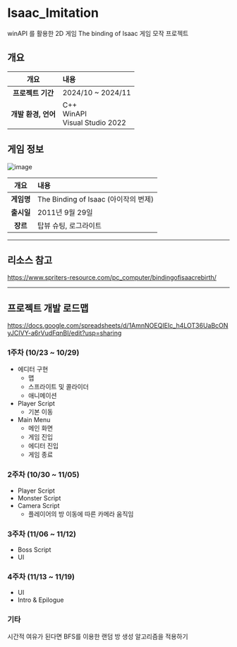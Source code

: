 # Isaac_Imitation
winAPI 를 활용한 2D 게임 The binding of Isaac 게임 모작 프로젝트

## 개요
| 개요 | 내용 |
|:--------:|:--------|
| **프로젝트 기간** | 2024/10 ~ 2024/11 |
| **개발 환경, 언어** | C++ </br> WinAPI </br> Visual Studio 2022|

## 게임 정보
![image](https://github.com/user-attachments/assets/548b3589-6f24-47ec-9706-9487e55fcf90)

| 개요 | 내용 |
|:--------:|:--------|
| **게임명** | The Binding of Isaac (아이작의 번제) |
| **출시일** | 2011년 9월 29일 |
| **장르** | 탑뷰 슈팅, 로그라이트 |
---
## 리소스 참고
https://www.spriters-resource.com/pc_computer/bindingofisaacrebirth/

---
## 프로젝트 개발 로드맵
https://docs.google.com/spreadsheets/d/1AmnNOEQIEIc_h4LOT36UaBcONyJCIVY-a6rVudFqnBI/edit?usp=sharing

### 1주차 (10/23 ~ 10/29)
- 에디터 구현
  - 맵
  - 스프라이트 및 콜라이더
  - 애니메이션
- Player Script
  - 기본 이동
- Main Menu
  - 메인 화면
  - 게임 진입
  - 에디터 진입
  - 게임 종료
    
### 2주차 (10/30 ~ 11/05)
- Player Script
- Monster Script
- Camera Script
  - 플레이어의 방 이동에 따른 카메라 움직임

### 3주차 (11/06 ~ 11/12)
- Boss Script
- UI

### 4주차 (11/13 ~ 11/19)
- UI
- Intro & Epilogue

### 기타
시간적 여유가 된다면 BFS를 이용한 랜덤 방 생성 알고리즘을 적용하기
